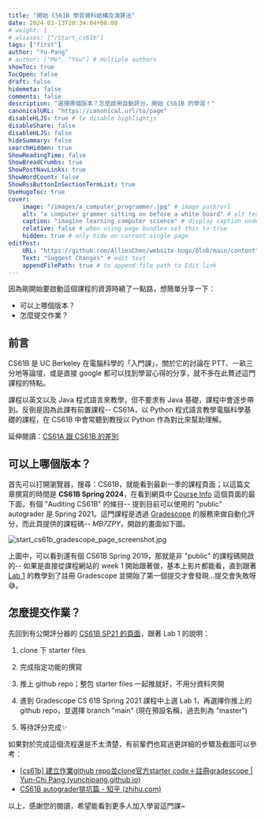 ```yaml
---
title: "開始 CS61B 學習資料結構及演算法"
date: 2024-03-13T20:34:04+08:00
# weight: 1
# aliases: ["/Start_cs61b"]
tags: ["first"]
author: "Yu-Pang"
# author: ["Me", "You"] # multiple authors
showToc: true
TocOpen: false
draft: false
hidemeta: false
comments: false
description: "選擇哪個版本？怎麼啟用自動評分，開始 CS61B 的學習！"
canonicalURL: "https://canonical.url/to/page"
disableHLJS: true # to disable highlightjs
disableShare: false
disableHLJS: false
hideSummary: false
searchHidden: true
ShowReadingTime: false
ShowBreadCrumbs: true
ShowPostNavLinks: true
ShowWordCount: false
ShowRssButtonInSectionTermList: true
UseHugoToc: true
cover:
    image: "/images/a_computer_programmer.jpg" # image path/url
    alt: "a computer grammer sitting on before a white board" # alt text
    caption: "imagine learning computer science" # display caption under cover
    relative: false # when using page bundles set this to true
    hidden: true # only hide on current single page
editPost:
    URL: "https://github.com/AlliesChen/website-hugo/blob/main/content"
    Text: "Suggest Changes" # edit text
    appendFilePath: true # to append file path to Edit link 
---
```


因為剛開始要啟動這個課程的資源時繞了一點路，想簡單分享一下：

- 可以上哪個版本？
- 怎麼提交作業？

## 前言

CS61B 是 UC Berkeley 在電腦科學的「入門課」，關於它的討論在 PTT、一畝三分地等論壇，或是直接 google 都可以找到學習心得的分享，就不多在此贅述這門課程的特點。

課程以英文以及 Java 程式語言來教學，但不要求有 Java 基礎，課程中會逐步帶到。反倒是因為此課有前置課程-- CS61A，以 Python 程式語言教學電腦科學基礎的課程，在 CS61B 中會常聽到教授以 Python 作為對比來幫助理解。

延伸閱讀：[CS61A 跟 CS61B 的差別](https://csdiy.wiki/%E7%BC%96%E7%A8%8B%E5%85%A5%E9%97%A8/CS61A/)

## 可以上哪個版本？

首先可以打開瀏覽器，搜尋：CS61B，就能看到最新一季的課程頁面；以這篇文章撰寫的時間是 **CS61B Spring 2024**，在看到網頁中 [Course Info](https://sp24.datastructur.es/policies/#auditing-cs61b) 這個頁面的最下面，有個 "Auditing CS61B" 的條目-- 提到目前可以使用的 "public" autograder 是 Spring 2021。這門課程是透過 [Gradescope](https://www.gradescope.com/) 的服務來做自動化評分，而此頁提供的課程碼-- *MB7ZPY*，開啟的畫面如下圖。

![start_cs61b_gradescope_page_screenshot.jpg](/images/start_cs61b_gradescope_page_screenshot.jpg)

上圖中，可以看到還有個 CS61B Spring 2019，那就是非 "public" 的課程碼開啟的-- 如果是直接從課程網站的 week 1 開始跟著做，基本上影片都能看，直到跟著 [Lab 1](https://sp24.datastructur.es/labs/lab01/) 的教學到了註冊 Gradescope 並開始了第一個提交才會發現...提交會失敗呀😅。

## 怎麼提交作業？

先回到有公開評分器的 [CS61B SP21 的頁面](https://sp21.datastructur.es/materials/lab/lab1/lab1)，跟著 Lab 1 的說明：

1. clone 下 starter files

2. 完成指定功能的撰寫

3. 推上 github repo；整包 starter files 一起推就好，不用分資料夾開

4. 進到 Gradescope  CS 61B Spring 2021 課程中上選 Lab 1，再選擇你推上的 github repo，並選擇 branch "main" (現在預設名稱，過去則為 "master")

5. 等待評分完成✨

如果對於完成這個流程還是不太清楚，有前輩們也寫過更詳細的步驟及截圖可以參考：

- [[cs61b\] 建立作業github repo並clone官方starter code＋註冊gradescope | Yun-Chi Pang (yunchipang.github.io)](https://yunchipang.github.io/ucberkeley-cs61b-sp18-getting-started.html)
- [CS61B autograder排坑篇 - 知乎 (zhihu.com)](https://zhuanlan.zhihu.com/p/115229260)

以上，感謝您的閱讀，希望能看到更多人加入學習這門課~
